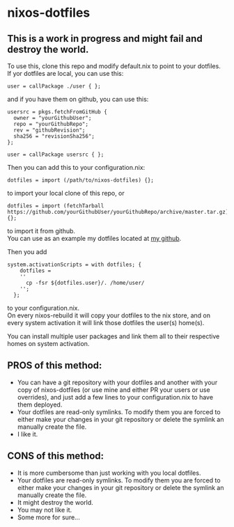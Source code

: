 nixos-dotfiles
==============

 
This is a work in progress and might fail and destroy the world.
---------------------------------------------------------------

To use this, clone this repo and modify default.nix to point to your dotfiles.    
If yor dotfiles are local, you can use this:
~~~~
user = callPackage ./user { };
~~~~
and if you have them on github, you can use this:
~~~~
usersrc = pkgs.fetchFromGitHub {
  owner = "yourGithubUser"; 
  repo = "yourGithubRepo";
  rev = "githubRevision";
  sha256 = "revisionSha256";
};

user = callPackage usersrc { };
~~~~
Then you can add this to your configuration.nix:
~~~~
dotfiles = import (/path/to/nixos-dotfiles) {};
~~~~
to import your local clone of this repo, or 
~~~~
dotfiles = import (fetchTarball https://github.com/yourGithubUser/yourGithubRepo/archive/master.tar.gz) {};
~~~~
to import it from github.    
You can use as an example my dotfiles located at [my github](https://github.com/xvapx/dotfiles).

Then you add
~~~~
system.activationScripts = with dotfiles; {
    dotfiles = 
    ''
      cp -fsr ${dotfiles.user}/. /home/user/
    '';
  };
~~~~
to your configuration.nix.    
On every nixos-rebuild it will copy your dotfiles to the nix store, 
and on every system activation it will link those dotfiles the user(s) home(s).

You can install multiple user packages and link them all to their respective homes on system activation.

PROS of this method:
--------------------
* You can have a git repository with your dotfiles and another with your copy of nixos-dotfiles (or use mine and either PR your users or use overrides), and just add a few lines to your configuration.nix to have them deployed.    
* Your dotfiles are read-only symlinks. To modify them you are forced to either make your changes in your git repository or delete the symlink an manually create the file.    
* I like it.    

CONS of this method:
--------------------
* It is more cumbersome than just working with you local dotfiles.    
* Your dotfiles are read-only symlinks. To modify them you are forced to either make your changes in your git repository or delete the symlink an manually create the file.    
* It might destroy the world.    
* You may not like it.    
* Some more for sure...    